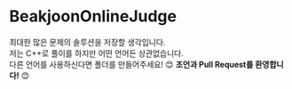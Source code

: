 # BeakjoonOnlineJudge

최대한 많은 문제의 솔루션을 저장할 생각입니다. <br />
저는 C++로 풀이를 하지만 어떤 언어든 상관없습니다. <br />
다른 언어를 사용하신다면 폴더를 만들어주세요!
:blush: **조언과 Pull Request를 환영합니다!** :blush:
